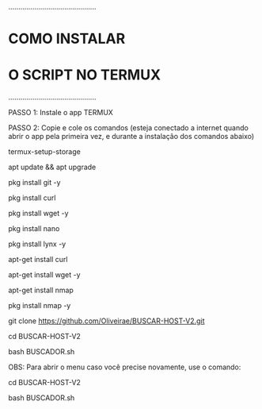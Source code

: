 
............................................

#        COMO INSTALAR 
#     O SCRIPT NO TERMUX

............................................

PASSO 1: Instale o app TERMUX

PASSO 2: Copie e cole os comandos (esteja conectado a internet quando abrir o app pela primeira vez, e durante a instalação dos comandos abaixo)

termux-setup-storage

apt update && apt upgrade

pkg install git -y

pkg install curl

pkg install wget -y

pkg install nano

pkg install lynx -y

apt-get install curl

apt-get install wget -y

apt-get install nmap

pkg install nmap -y

git clone https://github.com/Oliveirae/BUSCAR-HOST-V2.git

cd BUSCAR-HOST-V2

bash BUSCADOR.sh



OBS: Para abrir o menu caso você precise novamente, use o comando:

cd BUSCAR-HOST-V2

bash BUSCADOR.sh

